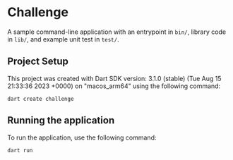 # Challenge

A sample command-line application with an entrypoint in `bin/`, library code
in `lib/`, and example unit test in `test/`.

## Project Setup

This project was created with Dart SDK version: 3.1.0 (stable) (Tue Aug 15 21:33:36 2023 +0000) on "macos_arm64"
using the following command:

```shell
dart create challenge
```

## Running the application

To run the application, use the following command:

```shell
dart run
```

